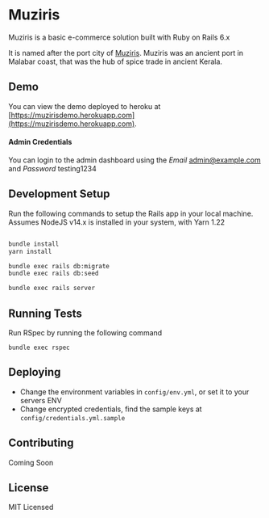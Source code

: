 # Muziris

Muziris is a basic e-commerce solution built with Ruby on Rails 6.x

It is named after the port city of [Muziris](https://en.wikipedia.org/wiki/Muziris). Muziris was an ancient port in Malabar coast, that was the hub of spice trade in ancient Kerala.

## Demo

You can view the demo deployed to heroku at [https://muzirisdemo.herokuapp.com](https://muzirisdemo.herokuapp.com).

#### Admin Credentials

You can login to the admin dashboard using the *Email* admin@example.com and *Password* testing1234

## Development Setup

Run the following commands to setup the Rails app in your local machine.
Assumes NodeJS v14.x is installed in your system, with Yarn 1.22

```sh

bundle install
yarn install 

bundle exec rails db:migrate
bundle exec rails db:seed

bundle exec rails server
```

## Running Tests

Run RSpec by running the following command

```
bundle exec rspec
```

## Deploying

- Change the environment variables in `config/env.yml`, or set it to your servers ENV
- Change encrypted credentials, find the sample keys at `config/credentials.yml.sample`


## Contributing

Coming Soon

## License
MIT Licensed
